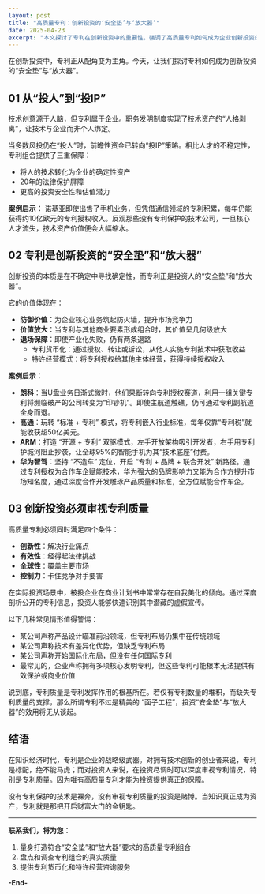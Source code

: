 ```yaml
---
layout: post
title: "高质量专利：创新投资的‘安全垫’与‘放大器’"
date: 2025-04-23
excerpt: "本文探讨了专利在创新投资中的重要性，强调了高质量专利如何成为企业创新投资的‘安全垫’和‘放大器’。文章通过诺基亚、朗科、高通等案例，展示了专利如何为企业提供防御价值、价值放大和退场保障。同时，文章还讨论了高质量专利应满足的条件，以及在投资尽调时审视专利质量的重要性。"
---
```


在创新投资中，专利正从配角变为主角。今天，让我们探讨专利如何成为创新投资的“安全垫”与“放大器”。

## 01 从“投人”到“投IP”

技术创意源于人脑，但专利属于企业。职务发明制度实现了技术资产的“人格剥离”，让技术与企业而非个人绑定。

当多数风投仍在“投人”时，前瞻性资金已转向“投IP”策略。相比人才的不稳定性，专利组合提供了三重保障：

- 将人的技术转化为企业的确定性资产
- 20年的法律保护屏障
- 更高的投资安全性和估值潜力

**案例启示：** 诺基亚即使出售了手机业务，但凭借通信领域的专利积累，每年仍能获得约10亿欧元的专利授权收入。反观那些没有专利保护的技术公司，一旦核心人才流失，技术资产价值便会大幅缩水。

## 02 专利是创新投资的“安全垫”和“放大器”

创新投资的本质是在不确定中寻找确定性，而专利正是投资人的“安全垫”和“放大器”。

它的价值体现在：

- **防御价值**：为企业核心业务筑起防火墙，提升市场竞争力
- **价值放大**：当专利与其他商业要素形成组合时，其价值呈几何级放大
- **退场保障**：即使产业化失败，仍有两条退路
  - 专利货币化：通过授权、转让或诉讼，从他人实施专利技术中获取收益
  - 特许经营模式：将专利授权给其他主体经营，获得持续授权收入

**案例启示：**

- **朗科**：当U盘业务日渐式微时，他们果断转向专利授权赛道，利用一组关键专利将濒临破产的公司转变为“印钞机”。即使主航道触礁，仍可通过专利副航道全身而退。
- **高通**：玩转 “标准 + 专利” 模式，将专利嵌入行业标准，每年仅靠“专利税”就能收获超50亿美元。
- **ARM**：打造 “开源 + 专利” 双驱模式，左手开放架构吸引开发者，右手用专利护城河阻止抄袭，让全球95%的智能手机为其“技术底座”付费。
- **华为智驾**：坚持 “不造车” 定位，开启 “专利 + 品牌 + 联合开发” 新路径。通过专利授权为合作车企赋能技术，华为强大的品牌影响力又能为合作方提升市场知名度，通过深度合作开发雕琢产品质量和标准，全方位赋能合作车企。

## 03 创新投资必须审视专利质量

高质量专利必须同时满足四个条件：

- **创新性**：解决行业痛点
- **有效性**：经得起法律挑战
- **全球性**：覆盖主要市场
- **控制力**：卡住竞争对手要害

在实际投资场景中，被投企业在商业计划书中常常存在自我美化的倾向。通过深度剖析公开的专利信息，投资人能够快速识别其中潜藏的虚假宣传。

以下几种常见情形值得警惕：

- 某公司声称产品设计瞄准前沿领域，但专利布局仍集中在传统领域
- 某公司声称技术有差异化优势，但缺乏专利布局
- 某公司声称开始国际化布局，但没有任何国际专利
- 最常见的，企业声称拥有多项核心发明专利，但这些专利可能根本无法提供有效保护或商业价值

说到底，专利质量是专利发挥作用的根基所在。若仅有专利数量的堆积，而缺失专利质量的支撑，那么所谓专利不过是精美的 “面子工程”，投资“安全垫”与“放大器”的效用将无从谈起。

## 结语

在知识经济时代，专利是企业的战略级武器。对拥有技术创新的创业者来说，专利是标配，绝不能马虎；而对投资人来说，在投资尽调时可以深度审视专利情况，特别是专利质量。因为唯有高质量专利才能为投资提供真正的保障。

没有专利保护的技术是裸奔，没有审视专利质量的投资是赌博。当知识真正成为资产，专利就是那把开启财富大门的金钥匙。

---

**联系我们，将为您：**

1. 量身打造符合“安全垫”和“放大器”要求的高质量专利组合
2. 盘点和调查专利组合的真实质量
3. 提供专利货币化和特许经营咨询服务

**-End-**